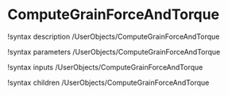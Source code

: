 <!-- MOOSE Documentation Stub: Remove this when content is added. -->

# ComputeGrainForceAndTorque

!syntax description /UserObjects/ComputeGrainForceAndTorque

!syntax parameters /UserObjects/ComputeGrainForceAndTorque

!syntax inputs /UserObjects/ComputeGrainForceAndTorque

!syntax children /UserObjects/ComputeGrainForceAndTorque
